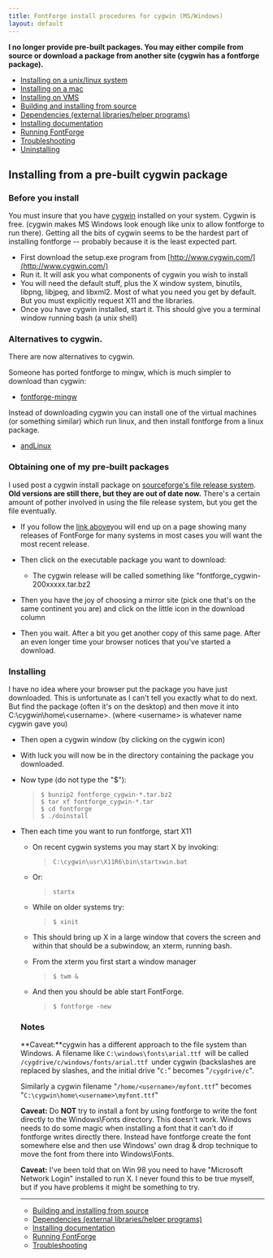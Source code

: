 ```yaml
---
title: FontForge install procedures for cygwin (MS/Windows)
layout: default
---
```



**I no longer provide pre-built packages. You may either compile from
source or download a package from another site (cygwin has a fontforge
package).**

-   [Installing on a unix/linux system](nix-install.html)
-   [Installing on a mac](mac-install.html)
-   [Installing on VMS](vms-install.html)
-   [Building and installing from source](source-build.html#MS)
-   [Dependencies (external libraries/helper
    programs)](source-build.html#Dependencies)
-   [Installing documentation](source-build.html#Documentation)
-   [Running FontForge](running.html#cygwin)
-   [Troubleshooting](running.html#cygwin-troubles)
-   [Uninstalling](uninstall.html)

Installing from a pre-built cygwin package
------------------------------------------

### Before you install

You must insure that you have [cygwin](http://www.cygwin.com/) installed
on your system. Cygwin is free. (cygwin makes MS Windows look enough
like unix to allow fontforge to run there). Getting all the bits of
cygwin seems to be the hardest part of installing fontforge -- probably
because it is the least expected part.

-   First download the setup.exe program from
    [http://www.cygwin.com/](http://www.cygwin.com/)
-   Run it. It will ask you what components of cygwin you wish to
    install
-   You will need the default stuff, plus the X window system, binutils,
    libpng, libjpeg, and libxml2.
    Most of what you need you get by default. But you must explicitly
    request X11 and the libraries.
-   Once you have cygwin installed, start it. This should give you a
    terminal window running bash (a unix shell)

### Alternatives to cygwin.

There are now alternatives to cygwin.

Someone has ported fontforge to mingw, which is much simpler to download
than cygwin:

-   [fontforge-mingw](http://www.geocities.jp/meir000/fontforge/)

Instead of downloading cygwin you can install one of the virtual
machines (or something similar) which run linux, and then install
fontforge from a linux package.

-   [andLinux](http://www.andlinux.org/)

### Obtaining one of my pre-built packages

I used post a cygwin install package on [sourceforge's file release
system](http://sourceforge.net/projects/fontforge/files/fontforge-executables/).
**Old versions are still there, but they are out of date now.** There's
a certain amount of pother involved in using the file release system,
but you get the file eventually.

-   If you follow the [link
    above](http://sourceforge.net/projects/fontforge/files/fontforge-executables/)you
    will end up on a page showing many releases of FontForge for many
    systems
     in most cases you will want the most recent release.
-   Then click on the executable package you want to download:
    -   The cygwin release will be called something like
        "fontforge\_cygwin-200xxxxx.tar.bz2

-   Then you have the joy of choosing a mirror site (pick one that's on
    the same continent you are) and click on the little icon in the
    download column
-   Then you wait. After a bit you get another copy of this same page.
    After an even longer time your browser notices that you've started a
    download.

### Installing

I have no idea where your browser put the package you have just
downloaded. This is unfortunate as I can't tell you exactly what to do
next. But find the package (often it's on the desktop) and then move it
into C:\\cygwin\\home\\\<username\>. (where \<username\> is whatever
name cygwin gave you)

-   Then open a cygwin window (by clicking on the cygwin icon)
-   With luck you will now be in the directory containing the package
    you downloaded.
-   Now type (do not type the "\$"):

    >     $ bunzip2 fontforge_cygwin-*.tar.bz2
    >     $ tar xf fontforge_cygwin-*.tar
    >     $ cd fontforge
    >     $ ./doinstall

-   Then each time you want to run fontforge, start X11

    -   On recent cygwin systems you may start X by invoking:

        >     C:\cygwin\usr\X11R6\bin\startxwin.bat

    -   Or:

        >     startx

    -   While on older systems try:

        >     $ xinit

    -   This should bring up X in a large window that covers the screen
        and within that should be a subwindow, an xterm, running bash.
    -   From the xterm you first start a window manager

        >     $ twm &

    -   And then you should be able start FontForge.

        >     $ fontforge -new

    ### Notes

    **Caveat:**cygwin has a different approach to the file system than
    Windows. A filename like `C:\windows\fonts\arial.ttf `will be called
    `/cygdrive/c/windows/fonts/arial.ttf `under cygwin (backslashes are
    replaced by slashes, and the initial drive "`C:`" becomes
    "`/cygdrive/c`".

    Similarly a cygwin filename "`/home/<username>/myfont.ttf`" becomes
    "`C:\cygwin\home\<username>\myfont.ttf`"

    **Caveat:** Do **NOT** try to install a font by using fontforge to
    write the font directly to the Windows\\Fonts directory. This
    doesn't work. Windows needs to do some magic when installing a font
    that it can't do if fontforge writes directly there. Instead have
    fontforge create the font somewhere else and then use Windows' own
    drag & drop technique to move the font from there into
    Windows\\Fonts.

    **Caveat:** I've been told that on Win 98 you need to have
    "Microsoft Network Login" installed to run X. I never found this to
    be true myself, but if you have problems it might be something to
    try.

    * * * * *

    -   [Building and installing from source](source-build.html#MS)
    -   [Dependencies (external libraries/helper
        programs)](source-build.html#Dependencies)
    -   [Installing documentation](source-build.html#Documentation)
    -   [Running FontForge](running.html#cygwin)
    -   [Troubleshooting](running.html#cygwin-troubles)


